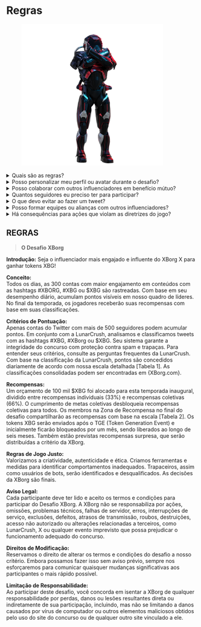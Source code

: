 # Regras

<figure><img src="../../.gitbook/assets/Prometheus.png" alt="" width="375"><figcaption></figcaption></figure>

<details>

<summary>Quais são as regras?</summary>

Por favor, [role a página para baixo](rules-test.md#rules). Por favor, observe que elas são complementadas pelos Termos e Condições aos quais todo participante concorda.

</details>

<details>

<summary>Posso personalizar meu perfil ou avatar durante o desafio?</summary>

Personalizar seu perfil ou avatar no XBorg.gg ou no Twitter durante o jogo não afeta os dados coletados via LunarCrush. Os dados estão vinculados ao seu nome de usuário do Twitter e não à sua imagem de perfil.

</details>

<details>

<summary>Posso colaborar com outros influenciadores em benefício mútuo?</summary>

Com certeza, colaborar com outros influenciadores pode aumentar significativamente o engajamento dos seus tweets e ampliar a visibilidade do nosso projeto. Desde que essas colaborações sigam as diretrizes, elas são incentivadas.

</details>

<details>

<summary>Quantos seguidores eu preciso ter para participar?</summary>

O desafio está aberto a todos, mas seus pontos só serão contabilizados se você tiver no mínimo 500 seguidores no Twitter.

</details>

<details>

<summary>O que devo evitar ao fazer um tweet?</summary>

Vários fatores são levados em consideração para identificar spam: palavras repetidas, hashtags irrelevantes e termos proibidos como "Giveaways", "Airdrops" e "Sweepstakes". Para mais informações, visite: [https://lunarcrush.com/faq/how-does-lunarcrush-recognize-spam](https://lunarcrush.com/faq/how-does-lunarcrush-recognize-spam)

</details>

<details>

<summary>Posso formar equipes ou alianças com outros influenciadores?</summary>

Com certeza, colaborar com outros influenciadores pode aumentar significativamente o engajamento dos seus tweets e ampliar a visibilidade do nosso projeto. Desde que essas colaborações sigam as diretrizes, elas são incentivadas.

</details>

<details>

<summary>Há consequências para ações que violam as diretrizes do jogo?</summary>

A LunarCrush possui sistemas automatizados para detectar diferentes tipos de conduta inadequada. Ao ser detectado, a LunarCrush não reconhecerá mais você como um influenciador, resultando na interrupção da acumulação de pontos. Se necessário, você também poderá ser desqualificado do concurso, perdendo assim a elegibilidade para reivindicar recompensas.

</details>



## **REGRAS**

> **O Desafio XBorg**

**Introdução:** Seja o influenciador mais engajado e influente do XBorg X para ganhar tokens XBG!&#x20;

**Conceito:** \
Todos os dias, as 300 contas com maior engajamento em conteúdos com as hashtags #XBORG, #XBG ou $XBG são rastreadas. Com base em seu desempenho diário, acumulam pontos visíveis em nosso quadro de líderes. No final da temporada, os jogadores receberão suas recompensas com base em suas classificações.&#x20;

**Critérios de Pontuação:** \
Apenas contas do Twitter com mais de 500 seguidores podem acumular pontos. Em conjunto com a LunarCrush, analisamos e classificamos tweets com as hashtags #XBG, #XBorg ou $XBG. Seu sistema garante a integridade do concurso com proteção contra spam e trapaças. Para entender seus critérios, consulte as perguntas frequentes da LunarCrush. Com base na classificação da LunarCrush, pontos são concedidos diariamente de acordo com nossa escala detalhada \[Tabela 1]. As classificações consolidadas podem ser encontradas em {XBorg.com}.&#x20;

**Recompensas:** \
Um orçamento de 100 mil $XBG foi alocado para esta temporada inaugural, dividido entre recompensas individuais (33%) e recompensas coletivas (66%). O cumprimento de metas coletivas desbloqueia recompensas coletivas para todos. Os membros na Zona de Recompensa no final do desafio compartilharão as recompensas com base na escala \[Tabela 2]. Os tokens XBG serão enviados após o TGE (Token Generation Event) e inicialmente ficarão bloqueados por um mês, sendo liberados ao longo de seis meses. Também estão previstas recompensas surpresa, que serão distribuídas a critério da XBorg.&#x20;

**Regras de Jogo Justo:** \
Valorizamos a criatividade, autenticidade e ética. Criamos ferramentas e medidas para identificar comportamentos inadequados. Trapaceiros, assim como usuários de bots, serão identificados e desqualificados. As decisões da XBorg são finais.&#x20;

**Aviso Legal:** \
Cada participante deve ter lido e aceito os termos e condições para participar do Desafio XBorg. A XBorg não se responsabiliza por ações, omissões, problemas técnicos, falhas de servidor, erros, interrupções de serviço, exclusões, defeitos, atrasos de transmissão, roubos, destruições, acesso não autorizado ou alterações relacionadas a terceiros, como LunarCrush, X ou qualquer evento imprevisto que possa prejudicar o funcionamento adequado do concurso.&#x20;

**Direitos de Modificação:** \
Reservamos o direito de alterar os termos e condições do desafio a nosso critério. Embora possamos fazer isso sem aviso prévio, sempre nos esforçaremos para comunicar quaisquer mudanças significativas aos participantes o mais rápido possível.&#x20;

**Limitação de Responsabilidade:** \
Ao participar deste desafio, você concorda em isentar a XBorg de qualquer responsabilidade por perdas, danos ou lesões resultantes direta ou indiretamente de sua participação, incluindo, mas não se limitando a danos causados por vírus de computador ou outros elementos maliciosos obtidos pelo uso do site do concurso ou de qualquer outro site vinculado a ele.